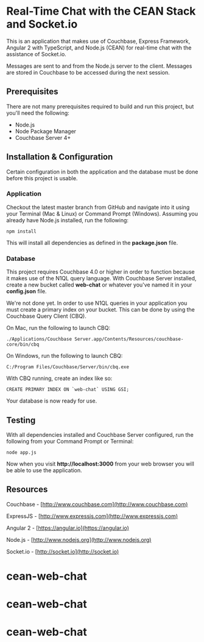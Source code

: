 # Real-Time Chat with the CEAN Stack and Socket.io

This is an application that makes use of Couchbase, Express Framework, Angular 2 with TypeScript, and Node.js (CEAN) for real-time chat with the assistance of Socket.io.

Messages are sent to and from the Node.js server to the client.  Messages are stored in Couchbase to be accessed during the next session.

## Prerequisites

There are not many prerequisites required to build and run this project, but you'll need the following:

* Node.js
* Node Package Manager
* Couchbase Server 4+

## Installation & Configuration

Certain configuration in both the application and the database must be done before this project is usable.

### Application

Checkout the latest master branch from GitHub and navigate into it using your Terminal (Mac & Linux) or Command Prompt (Windows).  Assuming you already have Node.js installed, run the following:

```
npm install
```

This will install all dependencies as defined in the **package.json** file.

### Database

This project requires Couchbase 4.0 or higher in order to function because it makes use of the N1QL query language.  With Couchbase Server installed, create a new bucket called **web-chat** or whatever you've named it in your **config.json** file.

We're not done yet.  In order to use N1QL queries in your application you must create a primary index on your bucket.  This can be done by using the Couchbase Query Client (CBQ).

On Mac, run the following to launch CBQ:

```
./Applications/Couchbase Server.app/Contents/Resources/couchbase-core/bin/cbq
```

On Windows, run the following to launch CBQ:

```
C:/Program Files/Couchbase/Server/bin/cbq.exe
```

With CBQ running, create an index like so:

```
CREATE PRIMARY INDEX ON `web-chat` USING GSI;
```

Your database is now ready for use.

## Testing

With all dependencies installed and Couchbase Server configured, run the following from your Command Prompt or Terminal:

```
node app.js
```

Now when you visit **http://localhost:3000** from your web browser you will be able to use the application.

## Resources

Couchbase - [http://www.couchbase.com](http://www.couchbase.com)

ExpressJS - [http://www.expressjs.com](http://www.expressjs.com)

Angular 2 - [https://angular.io](https://angular.io)

Node.js - [http://www.nodejs.org](http://www.nodejs.org)

Socket.io - [http://socket.io](http://socket.io)
# cean-web-chat
# cean-web-chat
# cean-web-chat

